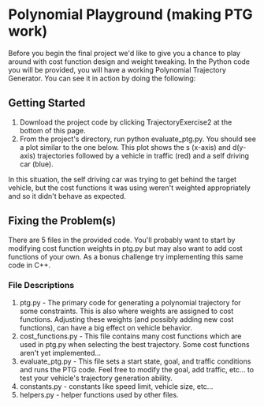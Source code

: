 # Polynomial Playground (making PTG work)

Before you begin the final project we'd like to give you a chance to play around with cost function design and weight tweaking. In the Python code you will be provided, you will have a working Polynomial Trajectory Generator. You can see it in action by doing the following:

## Getting Started

1. Download the project code by clicking TrajectoryExercise2 at the bottom of this page.
2. From the project's directory, run python evaluate_ptg.py. You should see a plot similar to the one below. This plot shows the s (x-axis) and d(y-axis) trajectories followed by a vehicle in traffic (red) and a self driving car (blue).

In this situation, the self driving car was trying to get behind the target vehicle, but the cost functions it was using weren't weighted appropriately and so it didn't behave as expected.

## Fixing the Problem(s)
There are 5 files in the provided code. You'll probably want to start by modifying cost function weights in ptg.py but may also want to add cost functions of your own. As a bonus challenge try implementing this same code in C++.

### File Descriptions

1. ptg.py - The primary code for generating a polynomial trajectory for some constraints. This is also where weights are assigned to cost functions. Adjusting these weights (and possibly adding new cost functions), can have a big effect on vehicle behavior.
2. cost_functions.py - This file contains many cost functions which are used in ptg.py when selecting the best trajectory. Some cost functions aren't yet implemented...
3. evaluate_ptg.py - This file sets a start state, goal, and traffic conditions and runs the PTG code. Feel free to modify the goal, add traffic, etc... to test your vehicle's trajectory generation ability.
4. constants.py - constants like speed limit, vehicle size, etc...
5. helpers.py - helper functions used by other files.
